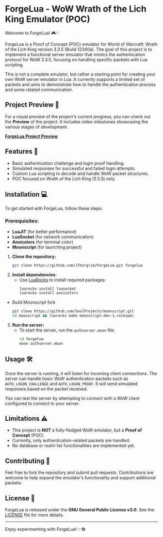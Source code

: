 # ForgeLua - WoW Wrath of the Lich King Emulator (POC)
Welcome to ForgeLua! 🎮✨

ForgeLua is a Proof of Concept (POC) emulator for World of Warcraft: Wrath of the Lich King version 3.3.5 (Build 12340a). The goal of this project is to implement a functional server emulator that mimics the authentication protocol for WoW 3.3.5, focusing on handling specific packets with Lua scripting.

This is not a complete emulator, but rather a starting point for creating your own WoW server emulator in Lua. It currently supports a limited set of packets and aims to demonstrate how to handle the authentication process and some related communication.

## Project Preview 🎥
For a visual preview of the project's current progress, you can check out the **Preview** of the project. 
It includes video milestones showcasing the various stages of development.

[**ForgeLua Project Preview**](https://github.com/iThorgrim/ForgeLua/blob/main/PREVIEW.md)

## Features 🚀
- Basic authentication challenge and login proof handling.
- Simulated responses for successful and failed login attempts.
- Custom Lua scripting to decode and handle WoW packet structures.
- POC focused on Wrath of the Lich King (3.3.5) only.

## Installation 💻
To get started with ForgeLua, follow these steps:
### Prerequisites:
- **LuaJIT** (for better performance)
- **LuaSocket** (for network communication)
- **Ansicolors** (for terminal color)
- **Moonscript** (for launching project)

1. **Clone the repository:**
   ```bash
   git clone https://github.com/iThorgrim/ForgeLua.git forgelua
   ```
2. **Install dependencies**:
   - Use [LuaRocks](https://luarocks.org/) to install required packages:
     ```bash
     luarocks install luasocket
     luarocks install ansicolors
     ```
  - Build Moonscript fork
    ```bash
    git clone https://github.com/SoulProjects/moonscript.git
    cd moonscript && luarocks make moonscript-dev-1.rockspec
    ```
3. **Run the server:**
   - To start the server, run the `authserver.moon` file:
     ```bash
     cd forgelua
     moon authserver.moon
     ```

## Usage 🛠️
Once the server is running, it will listen for incoming client connections. The server can handle basic WoW authentication packets such as `AUTH_LOGON_CHALLENGE` and `AUTH_LOGON_PROOF`. It will send simulated responses based on the packet received.

You can test the server by attempting to connect with a WoW client configured to connect to your server.

## Limitations ⚠️
- This project is **NOT** a fully-fledged WoW emulator, but a **Proof of Concept** (POC).
- Currently, only authentication-related packets are handled.
- No database or realm list functionalities are implemented yet.

## Contributing 🤝
Feel free to fork the repository and submit pull requests. Contributions are welcome to help expand the emulator’s functionality and support additional packets.

## License 📜
ForgeLua is released under the **GNU General Public License v3.0**. See the [LICENSE](https://github.com/iThorgrim/ForgeLua/blob/main/LICENSE) file for more details.
___
Enjoy experimenting with ForgeLua! ✨🛠️

